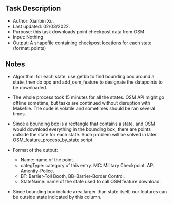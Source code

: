 ## Task Description

- Author: Xianbin Xu.
- Last updated: 02/03/2022.
- Purpose: this task downloads point checkpost data from OSM
- Input: Nothing
- Output: A shapefile containing checkpost locations for each state (format: points)

## Notes

- Algorithm: for each state, use getbb to find bounding box around a state, then do
  opq and add_osm_feature to designate the datapoints to be downloaded.

- The whole process took 15 minutes for all the states.
  OSM API might go offline sometime, but tasks are continued without disruption with Makefile.
  The code is volatile and sometimes should be ran several times.

- Since a bounding box is a rectangle that contains a state, and OSM would download everything
  in the bounding box, there are points outside the state for each state. Such problem will be solved in later
  OSM_feature_process_by_state script.

- Format of the output:
  - Name: name of the point.
  - categType: category of this entry. MC: Military Checkpoint. AP: Amenity-Police.
  - BT: Barrier-Toll Booth, BB-Barrier-Border Control.
  - StateName: name of the state used to call OSM feature download.

- Since bounding box include area larger than state itself, our features can
  be outside state indicated by this column.